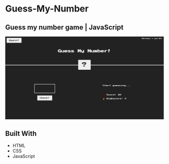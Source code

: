 # Guess-My-Number


## Guess my number game | JavaScript
![screenshot](/img/Screenshot_1.png)


## Built With
- HTML
- CSS
- JavaScript
